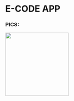 # E-CODE APP
### PICS:
<img src="https://github.com/CoreAnujDixit/E-CODE/assets/93566696/f1abff0c-557f-4d99-b892-9e3a189d2c4a" width="200"  />

